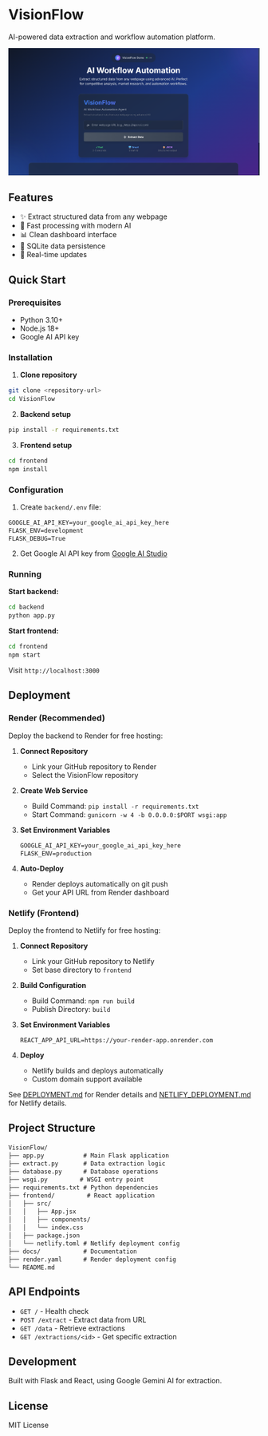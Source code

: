 # VisionFlow

AI-powered data extraction and workflow automation platform.

![Homepage](./homepage.png)

## Features

- ✨ Extract structured data from any webpage
- 🚀 Fast processing with modern AI
- 📊 Clean dashboard interface
- 💾 SQLite data persistence
- 🔄 Real-time updates

## Quick Start

### Prerequisites

- Python 3.10+
- Node.js 18+
- Google AI API key

### Installation

1. **Clone repository**
```bash
git clone <repository-url>
cd VisionFlow
```

2. **Backend setup**
```bash
pip install -r requirements.txt
```

3. **Frontend setup**
```bash
cd frontend
npm install
```

### Configuration

1. Create `backend/.env` file:
```
GOOGLE_AI_API_KEY=your_google_ai_api_key_here
FLASK_ENV=development
FLASK_DEBUG=True
```

2. Get Google AI API key from [Google AI Studio](https://aistudio.google.com/app/apikey)

### Running

**Start backend:**
```bash
cd backend
python app.py
```

**Start frontend:**
```bash
cd frontend
npm start
```

Visit `http://localhost:3000`

## Deployment

### Render (Recommended)

Deploy the backend to Render for free hosting:

1. **Connect Repository**
   - Link your GitHub repository to Render
   - Select the VisionFlow repository

2. **Create Web Service**
   - Build Command: `pip install -r requirements.txt`
   - Start Command: `gunicorn -w 4 -b 0.0.0.0:$PORT wsgi:app`

3. **Set Environment Variables**
   ```
   GOOGLE_AI_API_KEY=your_google_ai_api_key_here
   FLASK_ENV=production
   ```

4. **Auto-Deploy**
   - Render deploys automatically on git push
   - Get your API URL from Render dashboard

### Netlify (Frontend)

Deploy the frontend to Netlify for free hosting:

1. **Connect Repository**
   - Link your GitHub repository to Netlify
   - Set base directory to `frontend`

2. **Build Configuration**
   - Build Command: `npm run build`
   - Publish Directory: `build`

3. **Set Environment Variables**
   ```
   REACT_APP_API_URL=https://your-render-app.onrender.com
   ```

4. **Deploy**
   - Netlify builds and deploys automatically
   - Custom domain support available

See [DEPLOYMENT.md](docs/DEPLOYMENT.md) for Render details and [NETLIFY_DEPLOYMENT.md](docs/NETLIFY_DEPLOYMENT.md) for Netlify details.

## Project Structure

```
VisionFlow/
├── app.py           # Main Flask application
├── extract.py       # Data extraction logic
├── database.py      # Database operations
├── wsgi.py         # WSGI entry point
├── requirements.txt # Python dependencies
├── frontend/         # React application
│   ├── src/
│   │   ├── App.jsx
│   │   ├── components/
│   │   └── index.css
│   ├── package.json
│   └── netlify.toml # Netlify deployment config
├── docs/            # Documentation
├── render.yaml      # Render deployment config
└── README.md
```

## API Endpoints

- `GET /` - Health check
- `POST /extract` - Extract data from URL
- `GET /data` - Retrieve extractions
- `GET /extractions/<id>` - Get specific extraction

## Development

Built with Flask and React, using Google Gemini AI for extraction.

## License

MIT License
